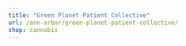 ```yaml
---
title: "Green Planet Patient Collective"
url: /ann-arbor/green-planet-patient-collective/
shop: cannabis
---
```

